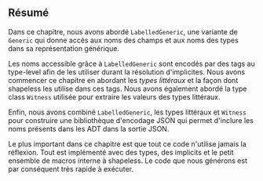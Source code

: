 ## Résumé

Dans ce chapitre, nous avons abordé `LabelledGeneric`,
une variante de `Generic` qui donne accès aux noms des
champs et aux noms des types dans sa représentation générique.

Les noms accessible grâce à `LabelledGeneric` sont encodés par des tags au type-level afin de les utiliser durant la résolution d'implicites.
Nous avons commencer ce chapitre en abordant les *types littéraux*
et la façon dont shapeless les utilise dans ces tags.
Nous avons également abordé la type class `Witness` utilisée pour
extraire les valeurs des types littéraux.

Enfin, nous avons combiné `LabelledGeneric`, les types littéraux et `Witness`
pour construire une bibliothèque d'encodage JSON qui permet d'inclure les noms présents dans les ADT dans la sortie JSON.

Le plus important dans ce chapitre est que tout ce code n'utilise jamais la réflexion.
Tout est implémenté avec des types, des implicits et le petit ensemble de macros interne à shapeless.
Le code que nous générons est par conséquent très rapide à exécuter.
